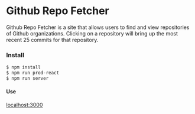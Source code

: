 # Github Repo Fetcher 

Github Repo Fetcher is a site that allows users to find and view repositories of Github organizations. Clicking on a repository will bring up the most recent 25 commits for that repository. 



### Install

```bash
$ npm install
$ npm run prod-react
$ npm run server
```
#### Use
[localhost:3000](http://localhost:3000)

